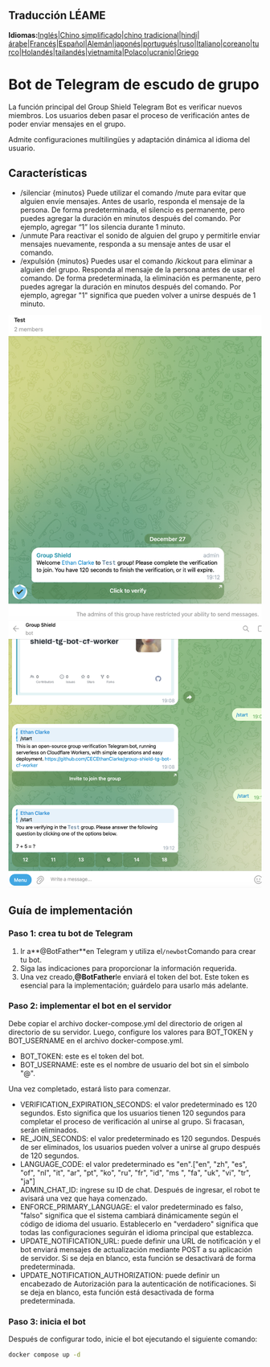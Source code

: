 ## Traducción LÉAME

**Idiomas:**[Inglés](README.md)\|[Chino simplificado](README.zh-CN.md)\|[chino tradicional](README.zh-TW.md)\|[hindi](README.hi.md)\|[árabe](README.ar.md)\|[Francés](README.fr.md)\|[Español](README.es.md)\|[Alemán](README.de.md)\|[japonés](README.ja.md)\|[portugués](README.pt.md)\|[ruso](README.ru.md)\|[Italiano](README.it.md)\|[coreano](README.ko.md)\|[turco](README.tr.md)\|[Holandés](README.nl.md)\|[tailandés](README.th.md)\|[vietnamita](README.vi.md)\|[Polaco](README.pl.md)\|[ucranio](README.uk.md)\|[Griego](README.el.md)

# Bot de Telegram de escudo de grupo

La función principal del Group Shield Telegram Bot es verificar nuevos miembros. Los usuarios deben pasar el proceso de verificación antes de poder enviar mensajes en el grupo.

Admite configuraciones multilingües y adaptación dinámica al idioma del usuario.

## Características

-   /silenciar {minutos}
    Puede utilizar el comando /mute para evitar que alguien envíe mensajes. Antes de usarlo, responda el mensaje de la persona. De forma predeterminada, el silencio es permanente, pero puedes agregar la duración en minutos después del comando. Por ejemplo, agregar “1” los silencia durante 1 minuto.
-   /unmute Para reactivar el sonido de alguien del grupo y permitirle enviar mensajes nuevamente, responda a su mensaje antes de usar el comando.
-   /expulsión {minutos} 
    Puedes usar el comando /kickout para eliminar a alguien del grupo. Responda al mensaje de la persona antes de usar el comando. De forma predeterminada, la eliminación es permanente, pero puedes agregar la duración en minutos después del comando. Por ejemplo, agregar "1" significa que pueden volver a unirse después de 1 minuto.

![screenshot](https://raw.githubusercontent.com/CECEthanClarke/group-shield-tg-bot/refs/heads/main/other/image.png)![screenshot](https://raw.githubusercontent.com/CECEthanClarke/group-shield-tg-bot/refs/heads/main/other/image2.png)

## Guía de implementación

### Paso 1: crea tu bot de Telegram

1.  Ir a**@BotFather**en Telegram y utiliza el`/newbot`Comando para crear tu bot.
2.  Siga las indicaciones para proporcionar la información requerida.
3.  Una vez creado,**@BotFather**le enviará el token del bot. Este token es esencial para la implementación; guárdelo para usarlo más adelante.

### Paso 2: implementar el bot en el servidor

Debe copiar el archivo docker-compose.yml del directorio de origen al directorio de su servidor. Luego, configure los valores para BOT_TOKEN y BOT_USERNAME en el archivo docker-compose.yml.

-   BOT_TOKEN: este es el token del bot.
-   BOT_USERNAME: este es el nombre de usuario del bot sin el símbolo "@".

Una vez completado, estará listo para comenzar.

-   VERIFICATION_EXPIRATION_SECONDS: el valor predeterminado es 120 segundos. Esto significa que los usuarios tienen 120 segundos para completar el proceso de verificación al unirse al grupo. Si fracasan, serán eliminados.
-   RE_JOIN_SECONDS: el valor predeterminado es 120 segundos. Después de ser eliminados, los usuarios pueden volver a unirse al grupo después de 120 segundos.
-   LANGUAGE_CODE: el valor predeterminado es "en".["en", "zh", "es", "of", "nl", "it", "ar", "pt", "ko", "ru", "fr", "id", "ms ", "fa", "uk", "vi", "tr", "ja"]
-   ADMIN_CHAT_ID: ingrese su ID de chat. Después de ingresar, el robot te avisará una vez que haya comenzado.
-   ENFORCE_PRIMARY_LANGUAGE: el valor predeterminado es falso, "falso" significa que el sistema cambiará dinámicamente según el código de idioma del usuario. Establecerlo en "verdadero" significa que todas las configuraciones seguirán el idioma principal que establezca.
-   UPDATE_NOTIFICATION_URL: puede definir una URL de notificación y el bot enviará mensajes de actualización mediante POST a su aplicación de servidor. Si se deja en blanco, esta función se desactivará de forma predeterminada.
-   UPDATE_NOTIFICATION_AUTHORIZATION: puede definir un encabezado de Autorización para la autenticación de notificaciones. Si se deja en blanco, esta función está desactivada de forma predeterminada.

### Paso 3: inicia el bot

Después de configurar todo, inicie el bot ejecutando el siguiente comando:

```bash
docker compose up -d
```
